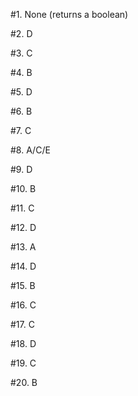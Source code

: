 #1. None (returns a boolean)

#2. D

#3. C

#4. B

#5. D

#6. B

#7. C

#8. A/C/E

#9. D

#10. B

#11. C

#12. D

#13. A

#14. D

#15. B

#16. C

#17. C

#18. D

#19. C

#20. B

